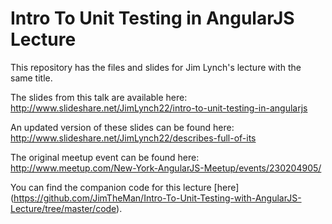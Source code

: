 # Intro To Unit Testing in AngularJS Lecture
This repository has the files and slides for Jim Lynch's lecture with the same title.

The slides from this talk are available here: http://www.slideshare.net/JimLynch22/intro-to-unit-testing-in-angularjs

An updated version of these slides can be found here: http://www.slideshare.net/JimLynch22/describes-full-of-its

The original meetup event can be found here: http://www.meetup.com/New-York-AngularJS-Meetup/events/230204905/

You can find the companion code for this lecture [here]  (https://github.com/JimTheMan/Intro-To-Unit-Testing-with-AngularJS-Lecture/tree/master/code).
